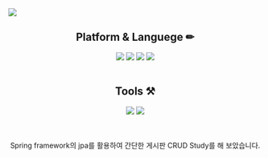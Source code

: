 <img src="https://capsule-render.vercel.app/api?type=waving&color=auto&height=200&section=header&text=자동%20인증서%20발급%20프로그램%20개발&fontSize=60" />


<div align="center">
  <h2> Platform & Languege ✏ </h2>
  <img src="https://img.shields.io/badge/spring-6DB33F?style=flat-square&logo=Spring&logoColor=green"/>
  <img src="https://img.shields.io/badge/MariaDB-003545?style=flat-square&logo=MariaDB&logoColor=brown"/>
  <img src="https://img.shields.io/badge/Java-007396?style=flat-square&logo=Java&logoColor=red"/>
  <img src="https://img.shields.io/badge/HTML5-E34F26?style=flat-square&logo=HTML5&logoColor=white"/>
</div>
<br />
<div align="center">
  <h2> Tools ⚒ </h2>
  <img src="https://img.shields.io/badge/IntelliJ IDEA-000000?style=flat-square&logo=IntelliJ IDEA&logoColor=white"/>
  <img src="https://img.shields.io/badge/GitHub-181717?style=flat-square&logo=GitHub&logoColor=white"/>
  <br/><br/><br/>
  <p>Spring framework의 jpa를 활용하여 간단한 게시판 CRUD Study를 해 보았습니다.</p>
</div>

